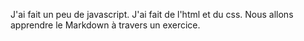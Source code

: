 

J'ai fait un peu de javascript.
J'ai fait de l'html et du css.
 Nous allons apprendre le Markdown à travers un exercice. 


